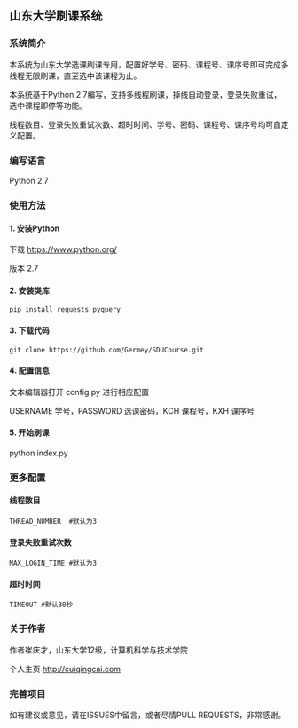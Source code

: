 ## 山东大学刷课系统

### 系统简介

本系统为山东大学选课刷课专用，配置好学号、密码、课程号、课序号即可完成多线程无限刷课，直至选中该课程为止。

本系统基于Python 2.7编写，支持多线程刷课，掉线自动登录，登录失败重试，选中课程即停等功能。

线程数目、登录失败重试次数、超时时间、学号、密码、课程号、课序号均可自定义配置。

### 编写语言

Python 2.7

### 使用方法

#### 1. 安装Python

下载 https://www.python.org/

版本 2.7

#### 2. 安装类库

```
pip install requests pyquery
```

#### 3. 下载代码

````
git clone https://github.com/Germey/SDUCourse.git
````

#### 4. 配置信息

文本编辑器打开 config.py 进行相应配置

USERNAME 学号，PASSWORD 选课密码，KCH 课程号，KXH 课序号

#### 5. 开始刷课

python index.py

### 更多配置

#### 线程数目

```
THREAD_NUMBER  #默认为3
```

#### 登录失败重试次数

```
MAX_LOGIN_TIME #默认为3
```

#### 超时时间

```
TIMEOUT #默认30秒
```

### 关于作者

作者崔庆才，山东大学12级，计算机科学与技术学院

个人主页 http://cuiqingcai.com

### 完善项目

如有建议或意见，请在ISSUES中留言，或者尽情PULL REQUESTS，非常感谢。
